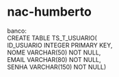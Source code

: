 # nac-humberto

banco:<br/>
CREATE TABLE TS_T_USUARIO(<br/>
ID_USUARIO INTEGER PRIMARY KEY,<br/>
NOME VARCHAR(50) NOT NULL,<br/>
EMAIL VARCHAR(80) NOT NULL,<br/>
SENHA VARCHAR(150) NOT NULL)<br/>

